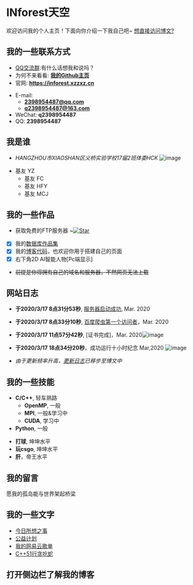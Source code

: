# INforest天空

欢迎访问我的个人主页！下面向你介绍一下我自己吧~
[想直接访问博文?](https://inforest.xzzxz.cn/tags/)
<!-- slide -->

## 我的一些联系方式

- [QQ交流群](https://shang.qq.com/wpa/qunwpa?idkey=520f07f8adff1ae1396e300919de23fde1b8cbc1d86dda036d0dd952e524ee68):有什么话想我和说吗？
- 为何不来看看: **[我的Github主页](https://github.com/2398954487)**
- 官网: **<https://inforest.xzzxz.cn>**

<!-- slide vertical=true -->

- E-mail:
  - **[2398954487@qq.com](mailto:2398954487@qq.com)**
  - **[q2398954487@163.com](mailto:q2398954487@163.com)**
- WeChat: **q2398954487**
- QQ: **2398954487**

<!-- slide -->

## 我是谁

<!-- slide vertical=true -->

- *HANGZHOU市XIAOSHAN区义桥实验学校17届2班体委HCK*
![image](http://m.qpic.cn/psc?/V14LwYwV3xHyUe/4r5V*ti6WXpFIFXipK.NEoEhA2rdziWJr*myQ3q5YguEDume7ggITVm.utPwIIn7sBjliex6Kl7YfM2OL.00uPm60Q5ACpfyH.*dUal*0sg!/b&bo=0AKuAtACrgIRGS4!&rf=viewer_4&t=5)

<!-- slide vertical=true -->
- 基友 YZ
  - 基友 FC
  - 基友 HFY
  - 基友 MCJ
<!-- slide -->

## 我的一些作品

<!-- slide vertical=true -->
- 获取免费的FTP服务器 ~[![Star](https://img.shields.io/github/stars/2398954487/2398954487.github.io.svg)](https://github.com/2398954487/2398954487.GitHub.io/blob/master/%E5%85%B1%E4%BA%ABFTP%E6%9C%8D%E5%8A%A1%E5%99%A8/FTP%E6%9C%8D%E5%8A%A1%E5%99%A8.txt)
- [x] 我的[数据库作品集](https://github.com/2398954487/2398954487.GitHub.io)
- [x] 我的[博客代码](https://github.com/wu-kan/wu-kan.github.io)，也欢迎你用于搭建自己的页面
- [x] 右下角2D AI智能人物[Pc端显示]
- ~~前提是你得拥有自己的域名和服务器，不然网页无法上载~~
<!-- slide -->

## 网站日志

<!-- slide vertical=true -->

- **于2020/3/17 8点31分53秒**, [服务器启动成功](https://inforest.xzzxz.cn/#/4/1/), Mar. 2020

<!-- slide vertical=true -->

- **于2020/3/17 8点33分10秒**, [百度爬虫第一个访问者](https://inforest.xzzxz.cn/#/4/1/)，Mar. 2020

<!-- slide vertical=true -->
- **于2020/3/17 11点57分42秒**, [证书完成]，Mar. 2020![image](http://m.qpic.cn/psc?/V14LwYwV33h6v1/4r5V*ti6WXpFIFXipK.NEieQhZi6YQuUfEuWFsNqng4tTNgpAjXqd.2TGhkvymfLFzTmmF2EIA2dibQ0c5M.UGMd.akELzRz39Wa15o0hvk!/b&bo=oAHYAaAB2AEDGTw!&rf=viewer_4&t=5)
<!-- slide vertical=true -->
- **于2020/3/17 18点34分20秒**，成功运行十小时纪念 Mar,2020 ![image](https://ss1.bdstatic.com/70cFuXSh_Q1YnxGkpoWK1HF6hhy/it/u=2362196916,3209296707&fm=26&gp=0.jpg)
<!-- slide vertical=true -->
- *由于更新频率升高，[更新日志](https://inforest.xzzxz.cn/_posts/2020-03-17-%E6%9B%B4%E6%96%B0%E6%97%A5%E5%BF%97/)已移步至博文中*

<!-- slide -->

## 我的一些技能

<!-- slide vertical=true -->

- **C/C++**, 轻车熟路
  - **OpenMP**, 一般
  - **MPI**, 一般&学习中
  - **CUDA**, 学习中
- **Python**, 一般

<!-- slide vertical=true -->

- **打球**, 坤坤水平
- **玩csgo**, 坤坤水平
- **肝**，帝王水平
<!-- slide -->

## 我的留言
愿我的孤岛能与世界架起桥梁


<!-- slide -->

## 我的一些文字

- [今日所想之事](https://inforest.xzzxz.cn/_posts/2020-03-17-%E4%BB%8A%E6%97%A5%E6%AD%A4%E6%97%B6%E6%89%80%E6%83%B3%E4%B9%8B%E4%BA%8B/)
- [公益计划](https://inforest.xzzxz.cn/_posts/2020-03-17-%E5%9C%A3%E6%9D%AF%E6%88%98%E4%BA%89/)
- [我的网易云歌单](https://inforest.xzzxz.cn/_posts/2020-03-17-%E6%AD%8C%E5%8D%95%E5%88%86%E4%BA%AB/)
- [C++51行贪吃蛇](https://inforest.xzzxz.cn/_posts/2020-03-17-C++51%E8%A1%8C%E8%B4%AA%E5%90%83%E8%9B%87/)
<!-- slide vertical=true -->
## 打开侧边栏了解我的博客

